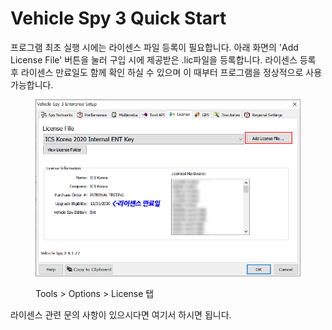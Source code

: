 # Vehicle Spy 3 Quick Start

프로그램 최초 실행 시에는 라이센스 파일 등록이 필요합니다. 아래 화면의 'Add License File' 버튼을 눌러 구입 시에 제공받은 .lic파일을 등록합니다. 라이센스 등록 후 라이센스 만료일도 함께 확인 하실 수 있으며 이 때부터 프로그램을 정상적으로 사용 가능합니다.

<figure><img src="../.gitbook/assets/2020-01-02-13-08-49.png" alt="Tools > Options > License 탭"><figcaption><p>Tools > Options > License 탭</p></figcaption></figure>

라이센스 관련 문의 사항이 있으시다면 여기서 하시면 됩니다.
